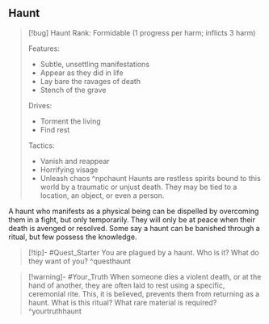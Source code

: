 ## Haunt
>[!bug] Haunt
>Rank: Formidable (1 progress per harm; inflicts 3 harm)
>
>Features:
>	- Subtle, unsettling manifestations
>	- Appear as they did in life
>	- Lay bare the ravages of death
>	- Stench of the grave
> 
> Drives:
> 	- Torment the living
> 	- Find rest
>
>Tactics:
>	- Vanish and reappear
>	- Horrifying visage
>	- Unleash chaos
^npchaunt
Haunts are restless spirits bound to this world by a traumatic or unjust death. They may be tied to a location, an object, or even a person.

A haunt who manifests as a physical being can be dispelled by overcoming them in a fight, but only temporarily. They will only be at peace when their death is avenged or resolved. Some say a haunt can be banished through a ritual, but few possess the knowledge.

>[!tip]- #Quest_Starter
>You are plagued by a haunt. Who is it? What do they want of you?
^questhaunt

>[!warning]- #Your_Truth
>When someone dies a violent death, or at the hand of another, they are often laid to rest using a specific, ceremonial rite. This, it is believed, prevents them from returning as a haunt. What is this ritual? What rare material is required?
>^yourtruthhaunt